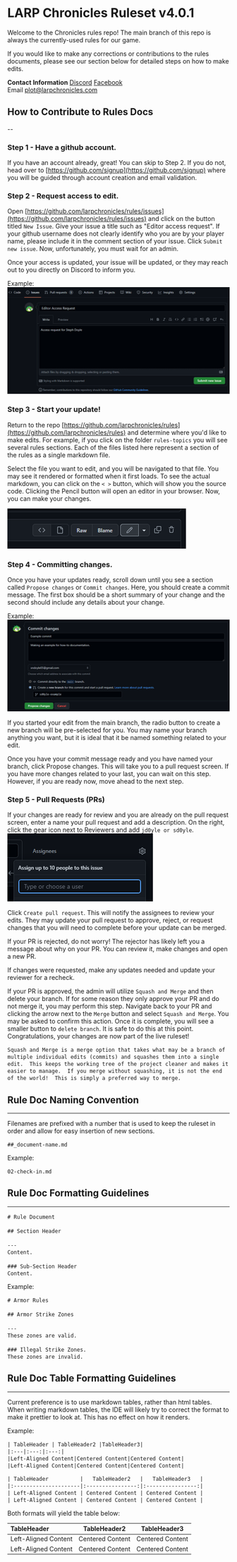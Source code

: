 # LARP Chronicles Ruleset v4.0.1

Welcome to the Chronicles rules repo! The main branch of this repo is always the currently-used rules for our game.

If you would like to make any corrections or contributions to the rules documents, please see our section below for detailed steps on how to make edits.

**Contact Information**
[Discord](https://discord.com/invite/Za6eT7sfkV)
[Facebook](https://www.facebook.com/groups/545002000131502)  
Email [plot@larpchronicles.com](mailto:plot@larpchronicles.com)

## How to Contribute to Rules Docs

--
### Step 1 - Have a github account.
If you have an account already, great!  You can skip to Step 2.  If you do not, head over to [https://github.com/signup](https://github.com/signup) where you will be guided through account creation and email validation.

### Step 2 - Request access to edit.
Open [https://github.com/larpchronicles/rules/issues](https://github.com/larpchronicles/rules/issues) and click on the button titled `New Issue`.  Give your issue a title such as "Editor access request".  If your github username does not clearly identify who you are by your player name, please include it in the comment section of your issue.  Click `Submit new issue`.  Now, unfortunately, you must wait for an admin.

Once your access is updated, your issue will be updated, or they may reach out to you directly on Discord to inform you.

Example:
![image of issue creation screen](assets/images/newIssueExample.png)

### Step 3 - Start your update!
Return to the repo [https://github.com/larpchronicles/rules](https://github.com/larpchronicles/rules) and determine where you'd like to make edits.  For example, if you click on the folder `rules-topics` you will see several rules sections.  Each of the files listed here represent a section of the rules as a single markdown file.

Select the file you want to edit, and you will be navigated to that file.  You may see it rendered or formatted when it first loads.  To see the actual markdown, you can click on the `< >` button, which will show you the source code.  Clicking the Pencil button will open an editor in your browser.  Now, you can make your changes.

![image of github file buttons](assets/images/buttons.png)

### Step 4 - Committing changes.
Once you have your updates ready, scroll down until you see a section called `Propose changes` or `Commit changes`.  Here, you should create a commit message.  The first box should be a short summary of your change and the second should include any details about your change.

Example:
![image of commit message](assets/images/commitExample.png)

If you started your edit from the main branch, the radio button to create a new branch will be pre-selected for you.  You may name your branch anything you want, but it is ideal that it be named something related to your edit.

Once you have your commit message ready and you have named your branch, click Propose changes.  This will take you to a pull request screen.  If you have more changes related to your last, you can wait on this step.  However, if you are ready now, move ahead to the next step.

### Step 5 - Pull Requests (PRs)
If your changes are ready for review and you are already on the pull request screen, enter a name your pull request and add a description.  On the right, click the gear icon next to Reviewers and add `jd0yle or sd0yle`.
![image of assignees section](assets/images/assignUser.png)

Click `Create pull request`.  This will notify the assignees to review your edits.  They may update your pull request to approve, reject, or request changes that you will need to complete before your update can be merged.

If your PR is rejected, do not worry!  The rejector has likely left you a message about why on your PR.  You can review it, make changes and open a new PR.

If changes were requested, make any updates needed and update your reviewer for a recheck.

If your PR is approved, the admin will utilize `Squash and Merge` and then delete your branch.  If for some reason they only approve your PR and do not merge it, you may perform this step.  Navigate back to your PR and clicking the arrow next to the `Merge` button and select `Squash and Merge`.  You may be asked to confirm this action.  Once it is complete, you will see a smaller button to `delete branch`.  It is safe to do this at this point.  Congratulations, your changes are now part of the live ruleset!

    Squash and Merge is a merge option that takes what may be a branch of multiple individual edits (commits) and squashes them into a single edit.  This keeps the working tree of the project cleaner and makes it easier to manage.  If you merge without squashing, it is not the end of the world!  This is simply a preferred way to merge.


## Rule Doc Naming Convention

---
Filenames are prefixed with a number that is used to keep the ruleset in order and allow for easy insertion of new sections.
```
##_document-name.md
```
Example:
```
02-check-in.md
```

## Rule Doc Formatting Guidelines

---
```
# Rule Document

## Section Header

---
Content.

### Sub-Section Header
Content.
```
Example:
```
# Armor Rules

## Armor Strike Zones

---
These zones are valid.

### Illegal Strike Zones.
These zones are invalid.
```

## Rule Doc Table Formatting Guidelines

---
Current preference is to use markdown tables, rather than html tables.  When writing markdown tables, the IDE will likely try to correct the format to make it prettier to look at.  This has no effect on how it renders.

Example:
```
| TableHeader | TableHeader2 |TableHeader3|
|:---|:---:|:---:|
|Left-Aligned Content|Centered Content|Centered Content|
|Left-Aligned Content|Centered Content|Centered Content|
```
```
| TableHeader          |   TableHeader2   |   TableHeader3   |
|:---------------------|:----------------:|:----------------:|
| Left-Aligned Content | Centered Content | Centered Content |
| Left-Aligned Content | Centered Content | Centered Content |
```
Both formats will yield the table below:

| TableHeader          |   TableHeader2   |   TableHeader3   |
|:---------------------|:----------------:|:----------------:|
| Left-Aligned Content | Centered Content | Centered Content |
| Left-Aligned Content | Centered Content | Centered Content |
